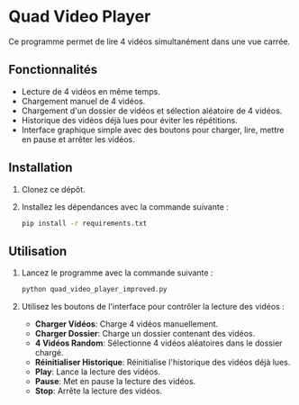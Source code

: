 # Quad Video Player

Ce programme permet de lire 4 vidéos simultanément dans une vue carrée.

## Fonctionnalités

- Lecture de 4 vidéos en même temps.
- Chargement manuel de 4 vidéos.
- Chargement d'un dossier de vidéos et sélection aléatoire de 4 vidéos.
- Historique des vidéos déjà lues pour éviter les répétitions.
- Interface graphique simple avec des boutons pour charger, lire, mettre en pause et arrêter les vidéos.

## Installation

1.  Clonez ce dépôt.
2.  Installez les dépendances avec la commande suivante :

    ```bash
    pip install -r requirements.txt
    ```

## Utilisation

1.  Lancez le programme avec la commande suivante :

    ```bash
    python quad_video_player_improved.py
    ```

2.  Utilisez les boutons de l'interface pour contrôler la lecture des vidéos :
    -   **Charger Vidéos**: Charge 4 vidéos manuellement.
    -   **Charger Dossier**: Charge un dossier contenant des vidéos.
    -   **4 Vidéos Random**: Sélectionne 4 vidéos aléatoires dans le dossier chargé.
    -   **Réinitialiser Historique**: Réinitialise l'historique des vidéos déjà lues.
    -   **Play**: Lance la lecture des vidéos.
    -   **Pause**: Met en pause la lecture des vidéos.
    -   **Stop**: Arrête la lecture des vidéos.
